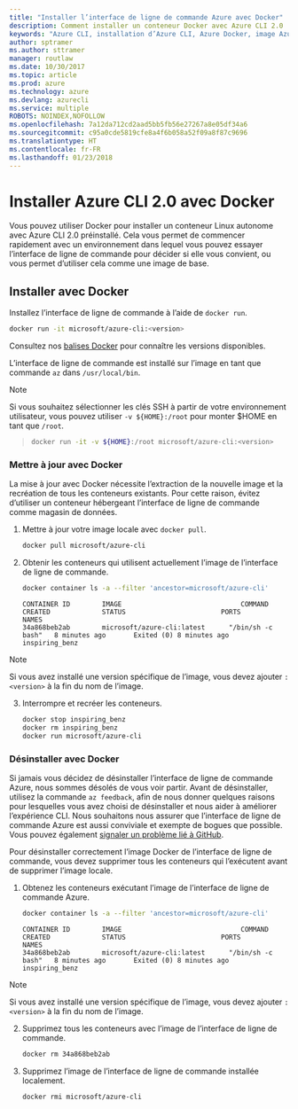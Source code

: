 ```yaml
---
title: "Installer l’interface de ligne de commande Azure avec Docker"
description: Comment installer un conteneur Docker avec Azure CLI 2.0
keywords: "Azure CLI, installation d’Azure CLI, Azure Docker, image Azure Docker,"
author: sptramer
ms.author: sttramer
manager: routlaw
ms.date: 10/30/2017
ms.topic: article
ms.prod: azure
ms.technology: azure
ms.devlang: azurecli
ms.service: multiple
ROBOTS: NOINDEX,NOFOLLOW
ms.openlocfilehash: 7a12da712cd2aad5bb5fb56e27267a8e05df34a6
ms.sourcegitcommit: c95a0cde5819cfe8a4f6b058a52f09a8f87c9696
ms.translationtype: HT
ms.contentlocale: fr-FR
ms.lasthandoff: 01/23/2018
---
```

# <a name="install-azure-cli-20-with-docker"></a>Installer Azure CLI 2.0 avec Docker

Vous pouvez utiliser Docker pour installer un conteneur Linux autonome avec Azure CLI 2.0 préinstallé. Cela vous permet de commencer rapidement avec un environnement dans lequel vous pouvez essayer l’interface de ligne de commande pour décider si elle vous convient, ou vous permet d’utiliser cela comme une image de base.

## <a name="install-with-docker"></a>Installer avec Docker

Installez l’interface de ligne de commande à l’aide de `docker run`.

   ```bash
   docker run -it microsoft/azure-cli:<version>
   ```

Consultez nos [balises Docker](https://hub.docker.com/r/microsoft/azure-cli/tags/) pour connaître les versions disponibles.

L’interface de ligne de commande est installé sur l’image en tant que commande `az` dans `/usr/local/bin`.

> [!NOTE]
> Si vous souhaitez sélectionner les clés SSH à partir de votre environnement utilisateur, vous pouvez utiliser `-v ${HOME}:/root` pour monter $HOME en tant que `/root`.

> ```bash
> docker run -it -v ${HOME}:/root microsoft/azure-cli:<version>
> ```

### <a name="update-with-docker"></a>Mettre à jour avec Docker

La mise à jour avec Docker nécessite l’extraction de la nouvelle image et la recréation de tous les conteneurs existants. Pour cette raison, évitez d’utiliser un conteneur hébergeant l’interface de ligne de commande comme magasin de données.

1. Mettre à jour votre image locale avec `docker pull`.

   ```bash
   docker pull microsoft/azure-cli
   ```

2. Obtenir les conteneurs qui utilisent actuellement l’image de l’interface de ligne de commande.

   ```bash
   docker container ls -a --filter 'ancestor=microsoft/azure-cli'
   ```

   ```output
   CONTAINER ID        IMAGE                              COMMAND             CREATED             STATUS                        PORTS               NAMES
   34a868beb2ab        microsoft/azure-cli:latest      "/bin/sh -c bash"   8 minutes ago       Exited (0) 8 minutes ago                       inspiring_benz
   ```

  > [!NOTE]
  > Si vous avez installé une version spécifique de l’image, vous devez ajouter `:<version>` à la fin du nom de l’image.

3. Interrompre et recréer les conteneurs.

   ```bash
   docker stop inspiring_benz
   docker rm inspiring_benz
   docker run microsoft/azure-cli
   ```

### <a name="uninstall-with-docker"></a>Désinstaller avec Docker

Si jamais vous décidez de désinstaller l’interface de ligne de commande Azure, nous sommes désolés de vous voir partir. Avant de désinstaller, utilisez la commande `az feedback`, afin de nous donner quelques raisons pour lesquelles vous avez choisi de désinstaller et nous aider à améliorer l’expérience CLI. Nous souhaitons nous assurer que l’interface de ligne de commande Azure est aussi conviviale et exempte de bogues que possible. Vous pouvez également [signaler un problème lié à GitHub](https://github.com/Azure/azure-cli/issues).

Pour désinstaller correctement l’image Docker de l’interface de ligne de commande, vous devez supprimer tous les conteneurs qui l’exécutent avant de supprimer l’image locale.

1. Obtenez les conteneurs exécutant l’image de l’interface de ligne de commande Azure.

   ```bash
   docker container ls -a --filter 'ancestor=microsoft/azure-cli'
   ```

   ```output
   CONTAINER ID        IMAGE                              COMMAND             CREATED             STATUS                        PORTS               NAMES
   34a868beb2ab        microsoft/azure-cli:latest      "/bin/sh -c bash"   8 minutes ago       Exited (0) 8 minutes ago                       inspiring_benz
   ```
  > [!NOTE]
  > Si vous avez installé une version spécifique de l’image, vous devez ajouter `:<version>` à la fin du nom de l’image.

2. Supprimez tous les conteneurs avec l’image de l’interface de ligne de commande.

   ```bash
   docker rm 34a868beb2ab
   ```

3. Supprimez l’image de l’interface de ligne de commande installée localement.

   ```bash
   docker rmi microsoft/azure-cli
   ```

